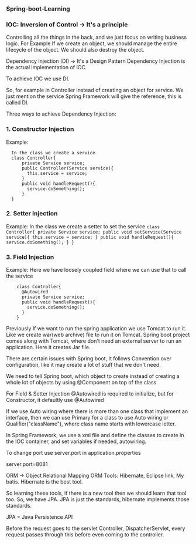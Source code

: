 ### Spring-boot-Learning

### IOC: Inversion of Control -> It's a principle
Controlling all the things in the back, and we just focus on writing business logic.
For Example If we create an object, we should manage the entire lifecycle of the object. We should also destroy the object.

Dependency Injection (DI) -> It's a Design Pattern
Dependency Injection is the actual implementation of IOC

To achieve IOC we use DI.

So, for example in Controller instead of creating an object for service. We just mention the service Spring Framework will give the reference, this is called DI.

Three ways to achieve Dependency Injection:
### 1. Constructor Injection
  Example:
  ```
    In the class we create a service
    class Controller{
        private Service service;
        public Controller(Service service){
          this.service = service;
        }
        public void handleRequest(){
          service.doSomething();
        }
    }
  ```
### 2. Setter Injection
  Example:
    In the class we create a setter to set the service
    ```
    class Controller{
        private Service service;
        public void setService(Service service){
          this.service = service;
        }
        public void handleRequest(){
          service.doSomething();
        }
    }
    ```
### 3. Field Injection
  Example:
  Here we have loosely coupled field where we can use that to call the service
  ```
      class Controller{
        @Autowired
        private Service service;
        public void handleRequest(){
          service.doSomething();
        }
      }
  ```


Previously If we want to run the spring application we use Tomcat to run it. Like we create war(web archive) file to run it on Tomcat.
Spring boot project comes along with Tomcat, where don't need an external server to run an application. Here it creates Jar file.

There are certain issues with Spring boot, It follows Convention over configuration, like it may create a lot of stuff that we don't need.

We need to tell Spring boot, which object to create instead of creating a whole lot of objects by using @Component on top of the class

For Field & Setter Injection @Autowired is required to initialize, but for Constructor, it defaultly use @Autowired

If we use Auto wiring where there is more than one class that implement an interface, then we can use Primary for a class to use Auto wiring or Qualifier("className"), where class name starts with lowercase letter.


In Spring Framework, we use a xml file and define the classes to create in the IOC container, and set variables if needed, autowiring.

To change port use server.port in application.properties

server.port=8081

ORM -> Object Relational Mapping
ORM Tools: Hibernate, Eclipse link, My batis. Hibernate is the best tool.

So learning these tools, if there is a new tool then we should learn that tool too. So, we have JPA.
JPA is just the standards, hibernate implements those standards.

JPA = Java Persistence API


Before the request goes to the servlet Controller, DispatcherServlet, every request passes through this before even coming to the controller.
